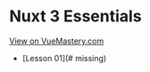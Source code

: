 # Nuxt 3 Essentials
[View on VueMastery.com](https://vuemastery.com/courses/nuxt-3-essentials)
* [Lesson 01](# missing)
